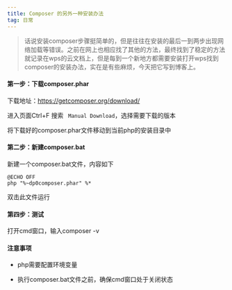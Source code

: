 ```yaml
---
title: Composer 的另外一种安装办法
tag: 日常
---
```


> 话说安装composer步骤挺简单的，但是往往在安装的最后一到两步出现网络加载等错误。之前在网上也相应找了其他的方法，最终找到了稳定的方法就记录在wps的云文档上，但是每到一个新地方都需要安装打开wps找到composer的安装办法，实在是有些麻烦，今天把它写到博客上。

#### 第一步：下载composer.phar

下载地址：https://getcomposer.org/download/ 

进入页面Ctrl+F 搜索 ` Manual Download`，选择需要下载的版本

将下载好的composer.phar文件移动到当前php的安装目录中

#### 第二步：新建composer.bat

新建一个composer.bat文件，内容如下

```
@ECHO OFF
php "%~dp0composer.phar" %*
```

双击此文件运行

#### 第四步：测试

打开cmd窗口，输入composer -v



#### 注意事项

* php需要配置环境变量

* 执行composer.bat文件之前，确保cmd窗口处于关闭状态

  